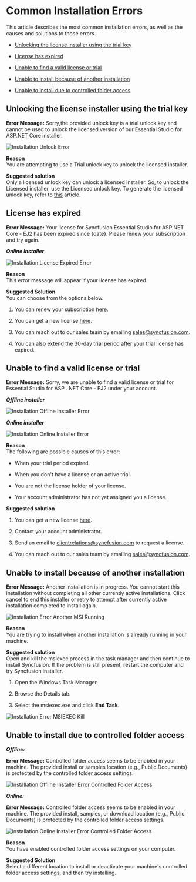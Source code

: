 # Common Installation Errors

This article describes the most common installation errors, as well as the causes and solutions to those errors.

* [Unlocking the license installer using the trial key](https://ej2.syncfusion.com/aspnetcore/documentation/installation/common-installation-errors/#unlocking-the-license-installer-using-the-trial-key)

* [License has expired](https://ej2.syncfusion.com/aspnetcore/documentation/installation/common-installation-errors/#license-has-expired)

* [Unable to find a valid license or trial](https://ej2.syncfusion.com/aspnetcore/documentation/installation/common-installation-errors/#unable-to-find-a-valid-license-or-trial)

* [Unable to install because of another installation](https://ej2.syncfusion.com/aspnetcore/documentation/installation/common-installation-errors/#unable-to-install-because-of-another-installation)

* [Unable to install due to controlled folder access](https://ej2.syncfusion.com/aspnetcore/documentation/installation/common-installation-errors/#unable-to-install-due-to-controlled-folder-access)

## Unlocking the license installer using the trial key

**Error Message:** Sorry,the provided unlock key is a trial unlock key and cannot be used to unlock the licensed version of our Essential Studio for ASP.NET Core installer.

![Installation Unlock Error](images\Installation-error-1.png)

**Reason** <br /> You are attempting to use a Trial unlock key to unlock the licensed installer.

**Suggested solution** <br /> Only a licensed unlock key can unlock a licensed installer. So, to unlock the Licensed installer, use the Licensed unlock key. To generate the licensed unlock key, refer to [this](https://www.syncfusion.com/kb/2326) article.

## License has expired

**Error Message:** Your license for Syncfusion Essential Studio for ASP.NET Core - EJ2 has been expired since {date}. Please renew your subscription and try again.

***Online Installer***

![Installation License Expired Error](images\Installation-error-2.png)

**Reason** <br /> This error message will appear if your license has expired.

**Suggested Solution** <br /> You can choose from the options below.

1. You can renew your subscription [here](https://www.syncfusion.com/account/my-renewals).

2. You can get a new license [here](https://www.syncfusion.com/sales/products).

3. You can reach out to our sales team by emailing [sales@syncfusion.com](mailto:sales@syncfusion.com).

4. You can also extend the 30-day trial period after your trial license has expired.

## Unable to find a valid license or trial

**Error Message:** Sorry, we are unable to find a valid license or trial for Essential Studio for ASP . NET Core - EJ2 under your account.

***Offline installer***

![Installation Offline Installer Error](images\Installation-error-3.png)

***Online installer***

![Installation Online Installer Error](images\Installation-error-4.png)

**Reason** <br /> The following are possible causes of this error:

* When your trial period expired.

* When you don't have a license or an active trial.

* You are not the license holder of your license.

* Your account administrator has not yet assigned you a license.

**Suggested solution** <br />

1. You can get a new license [here](https://www.syncfusion.com/sales/products).

2. Contact your account administrator.

3. Send an email to [clientrelations@syncfusion.com](mailto:clientrelations@syncfusion.com) to request a license.

4. You can reach out to our sales team by emailing [sales@syncfusion.com](mailto:sales@syncfusion.com).

## Unable to install because of another installation

**Error Message:** Another installation is in progress. You cannot start this installation without completing all other currently active installations. Click cancel to end this installer or retry to attempt after currently active installation completed to install again.

![Installation Error Another MSI Running](images\Installation-error-5.png)

**Reason** <br /> You are trying to install when another installation is already running in your machine.

**Suggested solution** <br /> Open and kill the msiexec process in the task manager and then continue to install Syncfusion. If the problem is still present, restart the computer and try Syncfusion installer.

1. Open the Windows Task Manager.

2. Browse the Details tab.

3. Select the msiexec.exe and click **End Task**.

![Installation Error MSIEXEC Kill](images\Installation-error-6.png)

## Unable to install due to controlled folder access

***Offline:***

**Error Message:** Controlled folder access seems to be enabled in your machine. The provided install or samples location (e.g., Public Documents) is protected by the controlled folder access settings.

![Installation Offline Installer Error Controlled Folder Access](images\Installation-error-7.png)

***Online:***

**Error Message:** Controlled folder access seems to be enabled in your machine. The provided install, samples, or download location (e.g., Public Documents) is protected by the controlled folder access settings.

![Installation Online Installer Error Controlled Folder Access](images\Installation-error-8.png)

**Reason** <br /> You have enabled controlled folder access settings on your computer.

**Suggested Solution** <br /> Select a different location to install or deactivate your machine's controlled folder access settings, and then try installing.